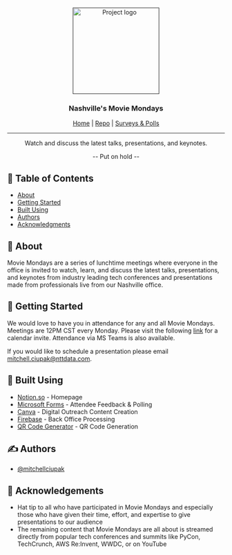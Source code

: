<p align="center">
  <a href="" rel="noopener">
 <img width=200px height=200px src="https://cdn.dribbble.com/users/83140/screenshots/2839772/baylor_moviemondays.gif" alt="Project logo"></a>
</p>

<h3 align="center">Nashville's Movie Mondays</h3>

<div align="center">

  [Home](https://www.notion.so/mciupak/Movie-Mondays-7a915bf29e7c413392633cbdcb356838) | [Repo](https://github.com/mitchellciupak/movie-mondays) | [Surveys & Polls](https://www.notion.so/mciupak/Surveys-and-Polls-0eefc0cc25dc4891a464cdea8a3e5c27)

</div>

---

<p align="center"> Watch and discuss the latest talks, presentations, and keynotes.<br></p>
<p align="center"> -- Put on hold -- <br></p>

## 📝 Table of Contents
- [About](#about)
- [Getting Started](#getting_started)
- [Built Using](#built_using)
- [Authors](#authors)
- [Acknowledgments](#acknowledgement)

## 🧐 About <a name = "about"></a>
Movie Mondays are a series of lunchtime meetings where everyone in the office is invited to watch, learn, and discuss the latest talks, presentations, and keynotes from industry leading tech conferences and presentations made from professionals live from our Nashville office.


## 🏁 Getting Started <a name = "getting_started"></a>
We would love to have you in attendance for any and all Movie Mondays. Meetings are 12PM CST every Monday. Please visit the following [link](www.needtoaddthistothereadme.com) for a calendar invite. Attendance via MS Teams is also available.

If you would like to schedule a presentation please email mitchell.ciupak@nttdata.com.

## 🚀 Built Using <a name = "built_using"></a>
- [Notion.so](https://www.notion.so/) - Homepage
- [Microsoft Forms](https://www.office.com/launch/forms?auth=2) - Attendee Feedback & Polling
- [Canva](https://canva.com/) - Digital Outreach Content Creation
- [Firebase](https://firebase.google.com/) - Back Office Processing
- [QR Code Generator](https://www.qr-code-generator.com/) - QR Code Generation 

## ✍️ Authors <a name = "authors"></a>
- [@mitchellciupak](https://github.com/itchellciupak)

## 🎉 Acknowledgements <a name = "acknowledgement"></a>
- Hat tip to all who have participated in Movie Mondays and especially those who have given their time, effort, and expertise to give presentations to our audience
- The remaining content that Movie Mondays are all about is streamed directly from popular tech conferences and summits like PyCon, TechCrunch, AWS Re:Invent, WWDC, or on YouTube
